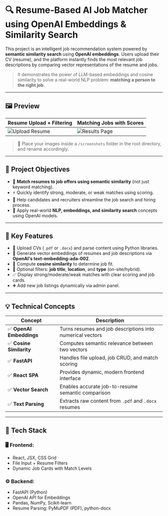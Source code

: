 # 🔍 Resume-Based AI Job Matcher using OpenAI Embeddings & Similarity Search

This project is an intelligent job recommendation system powered by **semantic similarity search** using **OpenAI embeddings**. Users upload their CV (resume), and the platform instantly finds the most relevant job descriptions by comparing vector representations of the resume and jobs.

> It demonstrates the power of LLM-based embeddings and cosine similarity to solve a real-world NLP problem: **matching a person to the right job**.

---

## 🖼️ Preview

| Resume Upload + Filtering | Matching Jobs with Scores |
|---------------------------|----------------------------|
| ![Upload Resume](./screenshots/upload.png) | ![Results Page](./screenshots/results.png) |

> 📌 Place your images inside a `/screenshots` folder in the root directory, and rename accordingly.

---

## 🎯 Project Objectives

- 🔎 **Match resumes to job offers using semantic similarity** (not just keyword matching).
- ⚡ Quickly identify strong, moderate, or weak matches using scoring.
- 📂 Help candidates and recruiters streamline the job search and hiring process.
- 🧠 Apply real-world **NLP, embeddings, and similarity search** concepts using OpenAI models.

---

## 🔑 Key Features

- 📄 Upload CVs (`.pdf` or `.docx`) and parse content using Python libraries.
- 🔁 Generate vector embeddings of resumes and job descriptions via **OpenAI's text-embedding-ada-002**.
- 📏 Compute **cosine similarity** to determine job fit.
- 📍 Optional filters: **job title**, **location**, and **type** (on-site/hybrid).
- ✅ Display strong/moderate/weak matches with clear scoring and job cards.
- ➕ Add new job listings dynamically via admin panel.

---

## 💡 Technical Concepts

| Concept | Description |
|--------|-------------|
| ✅ **OpenAI Embeddings** | Turns resumes and job descriptions into numerical vectors |
| ✅ **Cosine Similarity** | Computes semantic relevance between two vectors |
| ✅ **FastAPI** | Handles file upload, job CRUD, and match scoring |
| ✅ **React SPA** | Provides dynamic, modern frontend interface |
| ✅ **Vector Search** | Enables accurate job-to-resume semantic comparison |
| ✅ **Text Parsing** | Extracts raw content from `.pdf` and `.docx` resumes |

---

## 🧰 Tech Stack

### 🖥️ Frontend:
- React, JSX, CSS Grid
- File Input + Resume Filters
- Dynamic Job Cards with Match Levels

### ⚙️ Backend:
- FastAPI (Python)
- OpenAI API for Embeddings
- Pandas, NumPy, Scikit-learn
- Resume Parsing: PyMuPDF (PDF), python-docx

